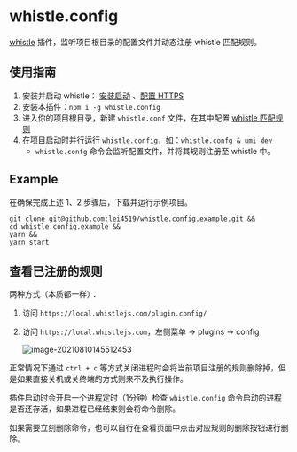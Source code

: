 # whistle.config

[whistle](http://wproxy.org/whistle/) 插件，监听项目根目录的配置文件并动态注册 whistle 匹配规则。

## 使用指南

1. 安装并启动 whistle： [安装启动](http://wproxy.org/whistle/install.html) 、[配置 HTTPS](http://wproxy.org/whistle/webui/https.html)
2. 安装本插件：`npm i -g whistle.config`
3. 进入你的项目根目录，新建 `whistle.conf` 文件，在其中配置 [whistle 匹配规则](http://wproxy.org/whistle/pattern.html)
4. 在项目启动时并行运行 `whistle.config`，如：`whistle.confg & umi dev`
   - `whistle.confg` 命令会监听配置文件，并将其规则注册至 whistle 中。

## Example

在确保完成上述 1、2 步骤后，下载并运行示例项目。

```shell
git clone git@github.com:lei4519/whistle.config.example.git &&
cd whistle.config.example &&
yarn &&
yarn start
```

## 查看已注册的规则

两种方式（本质都一样）：

1. 访问 `https://local.whistlejs.com/plugin.config/`

2. 访问 `https://local.whistlejs.com`，左侧菜单 -> plugins -> config

   ![image-20210810145512453](https://gitee.com/lei451927/picture/raw/master/images/image-20210810145512453.png)



正常情况下通过 `ctrl + c` 等方式关闭进程时会将当前项目注册的规则删除掉，但是如果直接关机或关终端的方式则来不及执行操作。

插件启动时会开启一个进程定时（1分钟）检查 `whistle.config` 命令启动的进程是否还存活，如果进程已经结束则会将命令删除。

如果需要立刻删除命令，也可以自行在查看页面中点击对应规则的删除按钮进行删除。
